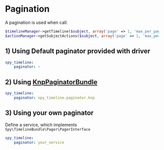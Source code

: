 # Pagination

A pagination is used when call:

```php
$timelineManager->getTimeline($subject, array('page' => 1, 'max_per_page' => '10'));
$actionManager->getSubjectActions($subject, array('page' => 1, 'max_per_page' => '10'));
```

## 1) Using Default paginator provided with driver

```yml
spy_timeline:
    paginator: ~
```

## 2) Using [KnpPaginatorBundle](https://github.com/KnpLabs/KnpPaginatorBundle)

```yml
spy_timeline:
    paginator: spy_timeline.paginator.knp
```

## 3) Using your own paginator

Define a service, which implements `Spy\TimelineBundle\Pager\PagerInterface`

```yml
spy_timeline:
    paginator: your_service
```
